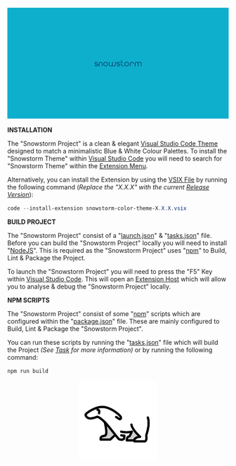 <!-- markdownlint-disable-file MD033 -->
<!-- markdownlint-disable-file MD036 -->
<!-- markdownlint-disable-file MD041 -->
![Snowstorm](img/snowstorm_backdrop.png)

**INSTALLATION**

The "Snowstorm Project" is a clean & elegant [Visual Studio Code Theme][1] designed
to match a minimalistic Blue & White Colour Palettes. To install the "Snowstorm
Theme" within [Visual Studio Code][1] you will need to search for "Snowstorm
Theme" within the [Extension Menu][2].  

Alternatively, you can install the Extension by using the [VSIX File][3] by running
the following command (_Replace the "X.X.X" with the current [Release Version][4]_):

```powershell
code --install-extension snowstorm-color-theme-X.X.X.vsix
```

**BUILD PROJECT**

The "Snowstorm Project" consist of a "[launch.json][5]" & "[tasks.json][6]" file.
Before you can build the "Snowstorm Project" locally you will need to install
"[NodeJS][7]". This is required as the "Snowstorm Project" uses "[npm][8]" to
Build, Lint & Package the Project.

To launch the "Snowstorm Project" you will need to press the "F5" Key within
[Visual Studio Code][1]. This will open an [Extension Host][9] which will allow
you to analyse & debug the "Snowstorm Project" locally.

**NPM SCRIPTS**

The "Snowstorm Project" consist of some "[npm][8]" scripts which are configured
within the "[package.json][10]" file. These are mainly configured to Build, Lint
& Package the "Snowstorm Project".

You can run these scripts by running the "[tasks.json][6]" file which will build
the Project _(See [Task][11] for more information)_ or by running the following
command:

```powershell
npm run build
```

<p align="center">
    <img alt="polar_bear" src="./img/polar-bear.png" />
</p>

[1]: https://code.visualstudio.com/ "Visual Studio Code"
[2]: https://code.visualstudio.com/docs/editor/extension-marketplace "Extension Marketplace"
[3]: https://code.visualstudio.com/docs/editor/extension-marketplace#_install-from-a-vsix "VSIX File"
[4]: https://github.com/ShaidK/Snowstorm/releases "Snowstorm Project"
[5]: https://github.com/ShaidK/Snowstorm/blob/build/.vscode/launch.json "Project File"
[6]: https://github.com/ShaidK/Snowstorm/blob/build/.vscode/tasks.json "Project File"
[7]: https://nodejs.org/en/ "NodeJS"
[8]: https://www.npmjs.com/ "NPM"
[9]: https://code.visualstudio.com/api/advanced-topics/extension-host "Extension Host"
[10]: https://github.com/ShaidK/Snowstorm/blob/build/package.json "Package JSON"
[11]: https://code.visualstudio.com/Docs/editor/tasks "Task"
